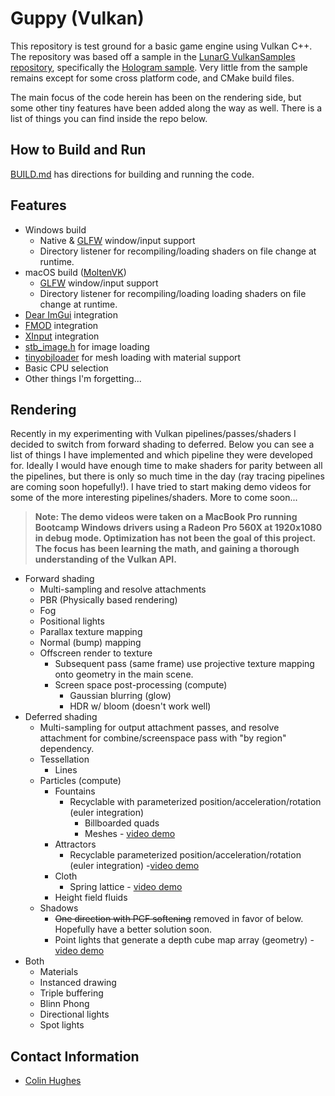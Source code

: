 # Guppy (Vulkan)
  This repository is test ground for a basic game engine using Vulkan C++. The repository was based off a sample in the [LunarG VulkanSamples repository](https://github.com/LunarG/VulkanSamples), specifically the [Hologram sample](https://github.com/LunarG/VulkanSamples/tree/master/Sample-Programs/Hologram). Very little from the sample remains except for some cross platform code, and CMake build files.

  The main focus of the code herein has been on the rendering side, but some other tiny features have been added along the way as well. There is a list of things you can find inside the repo below. 

## How to Build and Run
[BUILD.md](BUILD.md) has directions for building and running the code.

## Features
* Windows build
  * Native & [GLFW](https://www.glfw.org/) window/input support
  * Directory listener for recompiling/loading shaders on file change at runtime.
* macOS build ([MoltenVK](https://github.com/KhronosGroup/MoltenVK))
  * [GLFW](https://www.glfw.org/) window/input support
  * Directory listener for recompiling/loading loading shaders on file change at runtime.
* [Dear ImGui](https://github.com/ocornut/imgui) integration
* [FMOD](https://www.fmod.com/) integration
* [XInput](https://docs.microsoft.com/en-us/windows/win32/xinput/xinput-game-controller-apis-portal) integration
* [stb_image.h](https://github.com/nothings/stb/blob/master/stb_image.h) for image loading
* [tinyobjloader](https://github.com/syoyo/tinyobjloader) for mesh loading with material support
* Basic CPU selection
* Other things I'm forgetting...

## Rendering
Recently in my experimenting with Vulkan pipelines/passes/shaders I decided to switch from forward shading to deferred. Below you can see a list of things I have implemented and which pipeline they were developed for. Ideally I would have enough time to make shaders for parity between all the pipelines, but there is only so much time in the day (ray tracing pipelines are coming soon hopefully!). I have tried to start making demo videos for some of the more interesting pipelines/shaders. More to come soon...

> **Note: The demo videos were taken on a MacBook Pro running Bootcamp Windows drivers using a Radeon Pro 560X at 1920x1080 in debug mode. Optimization has not been the goal of this project. The focus has been learning the math, and gaining a thorough understanding of the Vulkan API.**

* Forward shading
  * Multi-sampling and resolve attachments
  * PBR (Physically based rendering)
  * Fog
  * Positional lights
  * Parallax texture mapping
  * Normal (bump) mapping
  * Offscreen render to texture
    * Subsequent pass (same frame) use projective texture mapping onto geometry in the main scene.
    * Screen space post-processing (compute)
      * Gaussian blurring (glow)
      * HDR w/ bloom (doesn't work well)
* Deferred shading
  * Multi-sampling for output attachment passes, and resolve attachment for combine/screenspace pass with "by region" dependency.
  * Tessellation
    * Lines
  * Particles (compute)
    * Fountains
      * Recyclable with parameterized position/acceleration/rotation (euler integration)
        * Billboarded quads
        * Meshes - [video demo]({https://youtu.be/57DorBKAc1Q} "Guppy - recyclable particle fountain meshes with shadows")
    * Attractors
      * Recyclable parameterized position/acceleration/rotation (euler integration) -[video demo]({https://youtu.be/sWfPW5PMsjg} "Guppy - 125000 particles affected by two gravity attractors") 
    * Cloth
      * Spring lattice - [video demo]({https://youtu.be/AQdR3c39388} "Guppy - Cloth shader demo (compute particle spring lattice)")
    * Height field fluids
  * Shadows
    * ~~One direction with PCF softening~~ removed in favor of below. Hopefully have a better solution soon.
    * Point lights that generate a depth cube map array (geometry) - [video demo]({https://youtu.be/ri3ZodRF7VY} "Guppy - Point lights with shadow cube maps demo")
* Both
  * Materials
  * Instanced drawing
  * Triple buffering
  * Blinn Phong
  * Directional lights
  * Spot lights

## Contact Information
* [Colin Hughes](mailto:colin.s.hughes@gmail.com)
